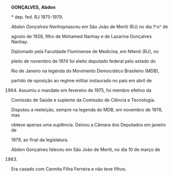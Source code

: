 **GONÇALVES,** **Abdon**



\* dep. fed. RJ 1975-1979.



*Abdon Gonçalves Nanhay*nasceu em São João de Meriti (RJ) no dia 1^o^ de

agosto de 1928, filho de Mohamed Nanhay e de Lazarina Gonçalves Nanhay.



Diplomado pela Faculdade Fluminense de Medicina, em Niterói (RJ), no

pleito de novembro de 1974 foi eleito deputado federal pelo estado do

Rio de Janeiro na legenda do Movimento Democrático Brasileiro (MDB),

partido de oposição ao regime militar instaurado no país em abril de

1964. Assumiu o mandato em fevereiro de 1975, foi membro efetivo da

Comissão de Saúde e suplente da Comissão de Ciência e Tecnologia.

Disputou a reeleição, sempre na legenda do MDB, em novembro de 1978, mas

obteve apenas uma suplência. Deixou a Câmara dos Deputados em janeiro de

1979, ao final da legislatura.



Abdon Gonçalves faleceu em São João de Meriti, no dia 10 de março de

1983.



Era casado com Carmita Filha Ferreira e não teve filhos.



